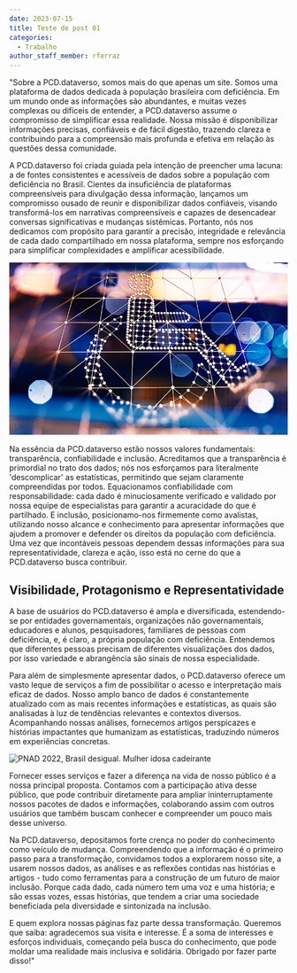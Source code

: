 ```yaml
---
date: 2023-07-15
title: Teste de post 01
categories:
  - Trabalho
author_staff_member: rferraz
---
```

"Sobre a PCD.dataverso, somos mais do que apenas um site. Somos uma plataforma de dados dedicada à população brasileira com deficiência. Em um mundo onde as informações são abundantes, e muitas vezes complexas ou difíceis de entender, a PCD.dataverso assume o compromisso de simplificar essa realidade. Nossa missão é disponibilizar informações precisas, confiáveis e de fácil digestão, trazendo clareza e contribuindo para a compreensão mais profunda e efetiva em relação às questões dessa comunidade.

A PCD.dataverso foi criada guiada pela intenção de preencher uma lacuna: a de fontes consistentes e acessíveis de dados sobre a população com deficiência no Brasil. Cientes da insuficiência de plataformas compreensíveis para divulgação dessa informação, lançamos um compromisso ousado de reunir e disponibilizar dados confiáveis, visando transformá-los em narrativas compreensíveis e capazes de desencadear conversas significativas e mudanças sistêmicas. Portanto, nós nos dedicamos com propósito para garantir a precisão, integridade e relevância de cada dado compartilhado em nossa plataforma, sempre nos esforçando para simplificar complexidades e amplificar acessibilidade.

![simbolo internacional de acessibilidade](images/accessibility-icon.jpg)

Na essência da PCD.dataverso estão nossos valores fundamentais: transparência, confiabilidade e inclusão. Acreditamos que a transparência é primordial no trato dos dados; nós nos esforçamos para literalmente 'descomplicar' as estatísticas, permitindo que sejam claramente compreendidas por todos. Equacionamos confiabilidade com responsabilidade: cada dado é minuciosamente verificado e validado por nossa equipe de especialistas para garantir a acuracidade do que é partilhado. E inclusão, posicionamo-nos firmemente como avalistas, utilizando nosso alcance e conhecimento para apresentar informações que ajudem a promover e defender os direitos da população com deficiência. Uma vez que incontáveis pessoas dependem dessas informações para sua representatividade, clareza e ação, isso está no cerne do que a PCD.dataverso busca contribuir.

## Visibilidade, Protagonismo e Representatividade

A base de usuários do PCD.dataverso é ampla e diversificada, estendendo-se por entidades governamentais, organizações não governamentais, educadores e alunos, pesquisadores, familiares de pessoas com deficiência, e, é claro, a própria população com deficiência. Entendemos que diferentes pessoas precisam de diferentes visualizações dos dados, por isso variedade e abrangência são sinais de nossa especialidade. 

Para além de simplesmente apresentar dados, o PCD.dataverso oferece um vasto leque de serviços a fim de possibilitar o acesso e interpretação mais eficaz de dados. Nosso amplo banco de dados é constantemente atualizado com as mais recentes informações e estatísticas, as quais são analisadas à luz de tendências relevantes e contextos diversos. Acompanhando nossas análises, fornecemos artigos perspicazes e histórias impactantes que humanizam as estatísticas, traduzindo números em experiências concretas.

![PNAD 2022, Brasil desigual. Mulher idosa cadeirante](https://jornalistainclusivo.com/wp-content/uploads/2023/07/brasil-desigual-pnad-2022-mulher-idosa.jpg)

Fornecer esses serviços e fazer a diferença na vida de nosso público é a nossa principal proposta. Contamos com a participação ativa desse público, que pode contribuir diretamente para ampliar ininterruptamente nossos pacotes de dados e informações, colaborando assim com outros usuários que também buscam conhecer e compreender um pouco mais desse universo.

Na PCD.dataverso, depositamos forte crença no poder do conhecimento como veículo de mudança. Compreendendo que a informação é o primeiro passo para a transformação, convidamos todos a explorarem nosso site, a usarem nossos dados, as análises e as reflexões contidas nas histórias e artigos - tudo como ferramentas para a construção de um futuro de maior inclusão. Porque cada dado, cada número tem uma voz e uma história; e são essas vozes, essas histórias, que tendem a criar uma sociedade beneficiada pela diversidade e sintonizada na inclusão. 

E quem explora nossas páginas faz parte dessa transformação. Queremos que saiba: agradecemos sua visita e interesse. É a soma de interesses e esforços individuais, começando pela busca do conhecimento, que pode moldar uma realidade mais inclusiva e solidária. Obrigado por fazer parte disso!"

[def]: ../images/accessibility-icon.jpg